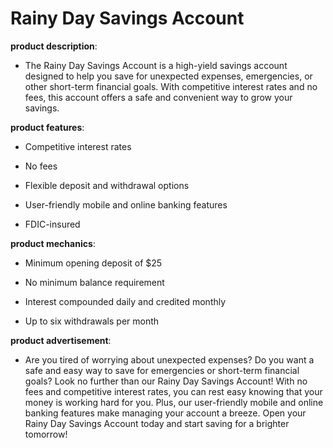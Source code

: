 # Rainy Day Savings Account

**product description**: 

- The Rainy Day Savings Account is a high-yield savings account designed to help you save for unexpected expenses, emergencies, or other short-term financial goals. With competitive interest rates and no fees, this account offers a safe and convenient way to grow your savings.

**product features**: 

- Competitive interest rates

- No fees

- Flexible deposit and withdrawal options

- User-friendly mobile and online banking features

- FDIC-insured

**product mechanics**: 

- Minimum opening deposit of $25

- No minimum balance requirement

- Interest compounded daily and credited monthly

- Up to six withdrawals per month

**product advertisement**: 

- Are you tired of worrying about unexpected expenses? Do you want a safe and easy way to save for emergencies or short-term financial goals? Look no further than our Rainy Day Savings Account! With no fees and competitive interest rates, you can rest easy knowing that your money is working hard for you. Plus, our user-friendly mobile and online banking features make managing your account a breeze. Open your Rainy Day Savings Account today and start saving for a brighter tomorrow!

